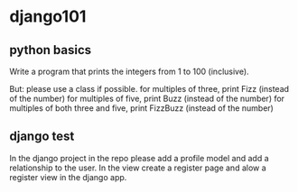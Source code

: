 # django101

## python basics
Write a program that prints the integers from   1   to   100   (inclusive).

But:
  please use a class if possible.
  for multiples of three,   print   Fizz     (instead of the number)
  for multiples of five,   print   Buzz     (instead of the number)
  for multiples of both three and five,   print   FizzBuzz     (instead of the number)

## django test

In the django project in the repo please add a profile model and add a relationship to the user.
In the view create a register page and alow a register view in the django app.
